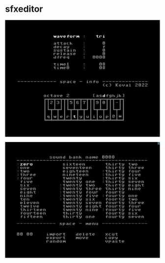 # sfxeditor

![Screenshot](screenshots/220818-1223-27.png)

![Screenshot](screenshots/220818-1223-36.png)
